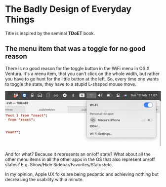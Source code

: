 # The Badly Design of Everyday Things

Title is inspired by the seminal **TDoET** book. 


## The menu item that was a toggle for no good reason

There is no good reason for the toggle button in the WiFi menu in OS X Ventura. It's a menu item, that you can't click on the whole width, but rather you have to go hunt for the little button at the left. So, every time one wants to toggle the state, they have to a  stupid L-shaped mouse move. 

![](../docs/assets/wifi-on-off.png)

And for what? Because it represents an on/off state? What about all the other menu items in all the other apps in the OS that also represent on/off states? E.g. Show/Hide Sidebar/Favorites/Status/etc.

In my opinion, Apple UX folks are being pedantic and achieving nothing but decreasing the usability with a minute.

